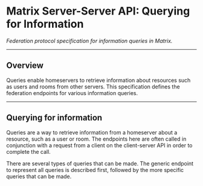 # Matrix Server-Server API: Querying for Information

*Federation protocol specification for information queries in Matrix.*

---

## Overview

Queries enable homeservers to retrieve information about resources such as users and rooms from other servers. This specification defines the federation endpoints for various information queries.

---

## Querying for information

Queries are a way to retrieve information from a homeserver about a resource, such as a user or room. The endpoints here are often called in conjunction with a request from a client on the client-server API in order to complete the call.

There are several types of queries that can be made. The generic endpoint to represent all queries is described first, followed by the more specific queries that can be made.